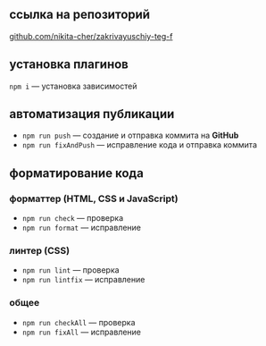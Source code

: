 ## ссылка на репозиторий

[github.com/nikita-cher/zakrivayuschiy-teg-f](https://github.com/nikita-cher/zakrivayuschiy-teg-f "Закрывающий тег / Nikita Cher / GitHub")


## установка плагинов

`npm i` — установка зависимостей


## автоматизация публикации

- `npm run push` — создание и отправка коммита на **GitHub**
- `npm run fixAndPush` — исправление кода и отправка коммита


## форматирование кода

### форматтер (HTML, CSS и JavaScript)
- `npm run check` — проверка
- `npm run format` — исправление

### линтер (CSS)
- `npm run lint` — проверка
- `npm run lintfix` — исправление

### общее
- `npm run checkAll` — проверка
- `npm run fixAll` — исправление
